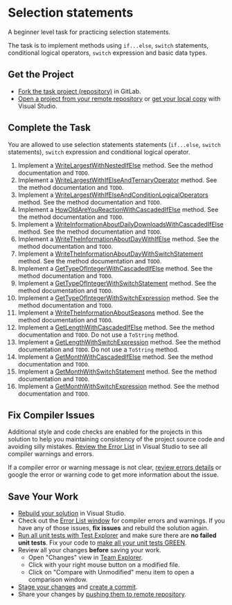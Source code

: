 # Selection statements

A beginner level task for practicing selection statements.

The task is to implement methods using `if...else`, `switch` statements, conditional logical operators, `switch` expression and basic data types.


## Get the Project

* [Fork the task project (repository)](https://docs.gitlab.com/ee/user/project/repository/forking_workflow.html#creating-a-fork) in GitLab.
* [Open a project from your remote repository](https://docs.microsoft.com/en-us/visualstudio/get-started/tutorial-open-project-from-repo) or [get your local copy](https://docs.microsoft.com/en-us/azure/devops/repos/git/clone#clone-from-another-git-provider) with Visual Studio.


## Complete the Task

You are allowed to use selection statements statements (`if...else`, `switch` statements), `switch` expression and conditional logical operator.

1. Implement a [WriteLargestWithNestedIfElse](SelectionStatments/Statements.cs#L10) method. See the method documentation and `TODO`.
1. Implement a [WriteLargestWithIfElseAndTernaryOperator](SelectionStatments/Statements.cs#L21) method. See the method documentation and `TODO`.
1. Implement a [WriteLargestWithIfElseAndConditionLogicalOperators](SelectionStatments/Statements.cs#L32) method. See the method documentation and `TODO`.
1. Implement a [HowOldAreYouReactionWithCascadedIfElse](SelectionStatments/Statements.cs#L48) method. See the method documentation and `TODO`.
1. Implement a [WriteInformationAboutDailyDownloadsWithCascadedIfElse](SelectionStatments/Statements.cs#L64) method. See the method documentation and `TODO`.
1. Implement a [WriteTheInformationAboutDayWithIfElse](SelectionStatments/Statements.cs#L78) method. See the method documentation and `TODO`.
1. Implement a [WriteTheInformationAboutDayWithSwitchStatement](SelectionStatments/Statements.cs#L92) method. See the method documentation and `TODO`.
1. Implement a [GetTypeOfIntegerWithCascadedIfElse](SelectionStatments/Statements.cs#L111) method. See the method documentation and `TODO`.
1. Implement a [GetTypeOfIntegerWithSwitchStatement](SelectionStatments/Statements.cs#L130) method. See the method documentation and `TODO`.
1. Implement a [GetTypeOfIntegerWithSwitchExpression](SelectionStatments/Statements.cs#L149) method. See the method documentation and `TODO`.
1. Implement a [WriteTheInformationAboutSeasons](SelectionStatments/Statements.cs#L164) method. See the method documentation and `TODO`.
1. Implement a [GetLengthWithCascadedIfElse](SelectionStatments/Statements.cs#L174) method. See the method documentation and `TODO`. Do not use a `ToString` method.
1. Implement a [GetLengthWithSwitchExpression](SelectionStatments/Statements.cs#L184) method. See the method documentation and `TODO`.  Do not use a `ToString` method.
1. Implement a [GetMonthWithCascadedIfElse](SelectionStatments/Statements.cs#L196) method. See the method documentation and `TODO`.
1. Implement a [GetMonthWithSwitchStatement](SelectionStatments/Statements.cs#L208) method. See the method documentation and `TODO`.
1. Implement a [GetMonthWithSwitchExpression](SelectionStatments/Statements.cs#L220) method. See the method documentation and `TODO`.

## Fix Compiler Issues

Additional style and code checks are enabled for the projects in this solution to help you maintaining consistency of the project source code and avoiding silly mistakes. [Review the Error List](https://docs.microsoft.com/en-us/visualstudio/ide/find-and-fix-code-errors#review-the-error-list) in Visual Studio to see all compiler warnings and errors.

If a compiler error or warning message is not clear, [review errors details](https://docs.microsoft.com/en-us/visualstudio/ide/find-and-fix-code-errors#review-errors-in-detail) or google the error or warning code to get more information about the issue.


## Save Your Work

* [Rebuild your solution](https://docs.microsoft.com/en-us/visualstudio/ide/building-and-cleaning-projects-and-solutions-in-visual-studio) in Visual Studio.
* Check out the [Error List window](https://docs.microsoft.com/en-us/visualstudio/ide/reference/error-list-window) for compiler errors and warnings. If you have any of those issues, **fix issues** and rebuild the solution again.
* [Run all unit tests with Test Explorer](https://docs.microsoft.com/en-us/visualstudio/test/run-unit-tests-with-test-explorer) and make sure there are **no failed unit tests**. Fix your code to [make all your unit tests GREEN](https://stackoverflow.com/questions/276813/what-is-red-green-testing).
* Review all your changes **before** saving your work.
    * Open "Changes" view in [Team Explorer](https://docs.microsoft.com/en-us/visualstudio/ide/reference/team-explorer-reference).
    * Click with your right mouse button on a modified file.
    * Click on "Compare with Unmodified" menu item to open a comparison window.
* [Stage your changes](https://docs.microsoft.com/en-us/azure/devops/repos/git/commits#stage-your-changes) and [create a commit](https://docs.microsoft.com/en-us/azure/devops/repos/git/commits#create-a-commit).
* Share your changes by [pushing them to remote repository](https://docs.microsoft.com/en-us/azure/devops/repos/git/pushing).